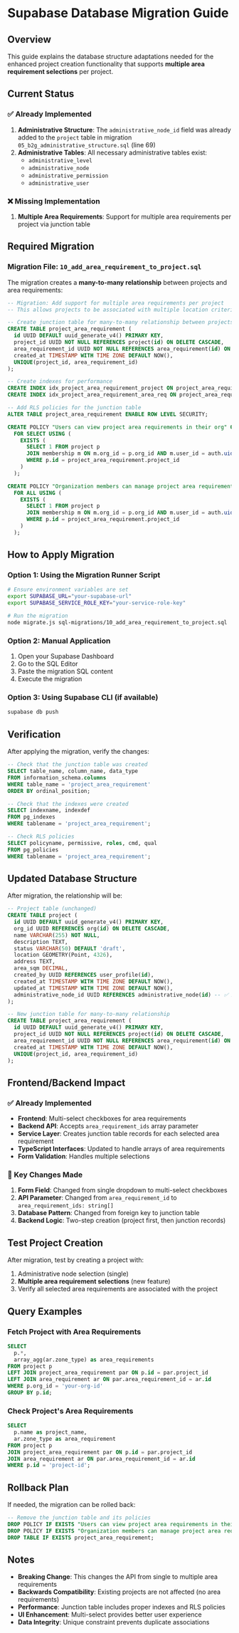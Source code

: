 # Supabase Database Migration Guide

## Overview
This guide explains the database structure adaptations needed for the enhanced project creation functionality that supports **multiple area requirement selections** per project.

## Current Status

### ✅ Already Implemented
1. **Administrative Structure**: The `administrative_node_id` field was already added to the `project` table in migration `05_b2g_administrative_structure.sql` (line 69)
2. **Administrative Tables**: All necessary administrative tables exist:
   - `administrative_level`
   - `administrative_node`
   - `administrative_permission`
   - `administrative_user`

### ❌ Missing Implementation
1. **Multiple Area Requirements**: Support for multiple area requirements per project via junction table

## Required Migration

### Migration File: `10_add_area_requirement_to_project.sql`

The migration creates a **many-to-many relationship** between projects and area requirements:

```sql
-- Migration: Add support for multiple area requirements per project
-- This allows projects to be associated with multiple location criteria (area requirements)

-- Create junction table for many-to-many relationship between projects and area requirements
CREATE TABLE project_area_requirement (
  id UUID DEFAULT uuid_generate_v4() PRIMARY KEY,
  project_id UUID NOT NULL REFERENCES project(id) ON DELETE CASCADE,
  area_requirement_id UUID NOT NULL REFERENCES area_requirement(id) ON DELETE CASCADE,
  created_at TIMESTAMP WITH TIME ZONE DEFAULT NOW(),
  UNIQUE(project_id, area_requirement_id)
);

-- Create indexes for performance
CREATE INDEX idx_project_area_requirement_project ON project_area_requirement(project_id);
CREATE INDEX idx_project_area_requirement_area_req ON project_area_requirement(area_requirement_id);

-- Add RLS policies for the junction table
ALTER TABLE project_area_requirement ENABLE ROW LEVEL SECURITY;

CREATE POLICY "Users can view project area requirements in their org" ON project_area_requirement
  FOR SELECT USING (
    EXISTS (
      SELECT 1 FROM project p
      JOIN membership m ON m.org_id = p.org_id AND m.user_id = auth.uid()
      WHERE p.id = project_area_requirement.project_id
    )
  );

CREATE POLICY "Organization members can manage project area requirements" ON project_area_requirement
  FOR ALL USING (
    EXISTS (
      SELECT 1 FROM project p
      JOIN membership m ON m.org_id = p.org_id AND m.user_id = auth.uid()
      WHERE p.id = project_area_requirement.project_id
    )
  );
```

## How to Apply Migration

### Option 1: Using the Migration Runner Script
```bash
# Ensure environment variables are set
export SUPABASE_URL="your-supabase-url"
export SUPABASE_SERVICE_ROLE_KEY="your-service-role-key"

# Run the migration
node migrate.js sql-migrations/10_add_area_requirement_to_project.sql
```

### Option 2: Manual Application
1. Open your Supabase Dashboard
2. Go to the SQL Editor
3. Paste the migration SQL content
4. Execute the migration

### Option 3: Using Supabase CLI (if available)
```bash
supabase db push
```

## Verification

After applying the migration, verify the changes:

```sql
-- Check that the junction table was created
SELECT table_name, column_name, data_type
FROM information_schema.columns
WHERE table_name = 'project_area_requirement'
ORDER BY ordinal_position;

-- Check that the indexes were created
SELECT indexname, indexdef
FROM pg_indexes
WHERE tablename = 'project_area_requirement';

-- Check RLS policies
SELECT policyname, permissive, roles, cmd, qual
FROM pg_policies
WHERE tablename = 'project_area_requirement';
```

## Updated Database Structure

After migration, the relationship will be:

```sql
-- Project table (unchanged)
CREATE TABLE project (
  id UUID DEFAULT uuid_generate_v4() PRIMARY KEY,
  org_id UUID REFERENCES org(id) ON DELETE CASCADE,
  name VARCHAR(255) NOT NULL,
  description TEXT,
  status VARCHAR(50) DEFAULT 'draft',
  location GEOMETRY(Point, 4326),
  address TEXT,
  area_sqm DECIMAL,
  created_by UUID REFERENCES user_profile(id),
  created_at TIMESTAMP WITH TIME ZONE DEFAULT NOW(),
  updated_at TIMESTAMP WITH TIME ZONE DEFAULT NOW(),
  administrative_node_id UUID REFERENCES administrative_node(id) -- ✅ Already exists
);

-- New junction table for many-to-many relationship
CREATE TABLE project_area_requirement (
  id UUID DEFAULT uuid_generate_v4() PRIMARY KEY,
  project_id UUID NOT NULL REFERENCES project(id) ON DELETE CASCADE,
  area_requirement_id UUID NOT NULL REFERENCES area_requirement(id) ON DELETE CASCADE,
  created_at TIMESTAMP WITH TIME ZONE DEFAULT NOW(),
  UNIQUE(project_id, area_requirement_id)
);
```

## Frontend/Backend Impact

### ✅ Already Implemented
- **Frontend**: Multi-select checkboxes for area requirements
- **Backend API**: Accepts `area_requirement_ids` array parameter
- **Service Layer**: Creates junction table records for each selected area requirement
- **TypeScript Interfaces**: Updated to handle arrays of area requirements
- **Form Validation**: Handles multiple selections

### 🔄 Key Changes Made
1. **Form Field**: Changed from single dropdown to multi-select checkboxes
2. **API Parameter**: Changed from `area_requirement_id` to `area_requirement_ids: string[]`
3. **Database Pattern**: Changed from foreign key to junction table
4. **Backend Logic**: Two-step creation (project first, then junction records)

## Test Project Creation

After migration, test by creating a project with:
1. Administrative node selection (single)
2. **Multiple area requirement selections** (new feature)
3. Verify all selected area requirements are associated with the project

## Query Examples

### Fetch Project with Area Requirements
```sql
SELECT
  p.*,
  array_agg(ar.zone_type) as area_requirements
FROM project p
LEFT JOIN project_area_requirement par ON p.id = par.project_id
LEFT JOIN area_requirement ar ON par.area_requirement_id = ar.id
WHERE p.org_id = 'your-org-id'
GROUP BY p.id;
```

### Check Project's Area Requirements
```sql
SELECT
  p.name as project_name,
  ar.zone_type as area_requirement
FROM project p
JOIN project_area_requirement par ON p.id = par.project_id
JOIN area_requirement ar ON par.area_requirement_id = ar.id
WHERE p.id = 'project-id';
```

## Rollback Plan

If needed, the migration can be rolled back:

```sql
-- Remove the junction table and its policies
DROP POLICY IF EXISTS "Users can view project area requirements in their org" ON project_area_requirement;
DROP POLICY IF EXISTS "Organization members can manage project area requirements" ON project_area_requirement;
DROP TABLE IF EXISTS project_area_requirement;
```

## Notes

- **Breaking Change**: This changes the API from single to multiple area requirements
- **Backwards Compatibility**: Existing projects are not affected (no area requirements)
- **Performance**: Junction table includes proper indexes and RLS policies
- **UI Enhancement**: Multi-select provides better user experience
- **Data Integrity**: Unique constraint prevents duplicate associations